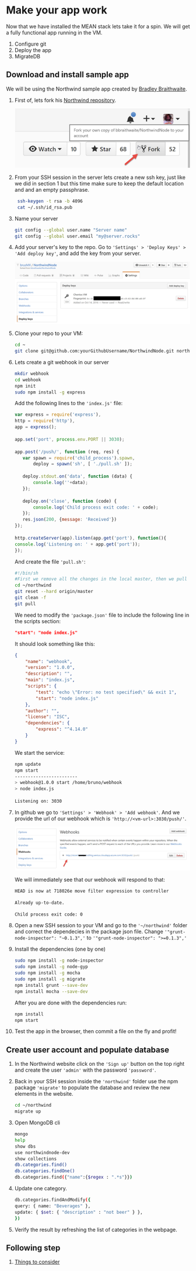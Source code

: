 # Make your app work

Now that we have installed the MEAN stack lets take it for a spin. We will get a fully functional app running in the VM.

1. Configure git
1. Deploy the app
1. MigrateDB

## Download and install sample app

We will be using the Northwind sample app created by [Bradley Braithwaite](https://github.com/bbraithwaite).

1. First of, lets fork his [Northwind repository](https://github.com/bbraithwaite/NorthwindNode).

    ![alt text][fork]

1. From your SSH session in the server lets create a new ssh key, just like we did in section 1 but this time make sure to keep the default location and and an empty passphrase. 

    ```bash
     ssh-keygen -t rsa -b 4096
     cat ~/.ssh/id_rsa.pub
     ```
1. Name your server

    ```bash
    git config --global user.name "Server name"
    git config --global user.email "my@server.rocks"
    ```

1. Add your server's key to the repo. Go to `'Settings' > 'Deploy Keys' > 'Add deploy key'`, and add the key from your server.

    ![alt text][deploy-key]

1. Clone your repo to your VM:

    ```bash
    cd ~
    git clone git@github.com:yourGithubUsername/NorthwindNode.git northwind
    ```

1. Lets create a git webhook in our server

    ```bash
    mkdir webhook
    cd webhook
    npm init
    sudo npm install -g express
    ```

     Add the following lines to the `'index.js'` file:

     ```js
     var express = require('express'),
    http = require('http'),
    app = express();

    app.set('port', process.env.PORT || 3030);

    app.post('/push/', function (req, res) {
        var spawn = require('child_process').spawn,
            deploy = spawn('sh', [ './pull.sh' ]);

        deploy.stdout.on('data', function (data) {
            console.log(''+data);
        });

        deploy.on('close', function (code) {
            console.log('Child process exit code: ' + code);
        });
        res.json(200, {message: 'Received'})
    });

    http.createServer(app).listen(app.get('port'), function(){
    console.log('Listening on: ' + app.get('port'));
    });
    ```

    And create the file `'pull.sh'`:

    ```bash
    #!/bin/sh
    #First we remove all the changes in the local master, then we pull the changes
    cd ~/northwind
    git reset --hard origin/master
    git clean -f
    git pull
    ```

    We need to modify the `'package.json'` file to include the following line in the scripts section:

    ```json
    "start": "node index.js"
    ```

    It should look something like this:

    ```json
    {
        "name": "webhook",
        "version": "1.0.0",
        "description": "",
        "main": "index.js",
        "scripts": {
            "test": "echo \"Error: no test specified\" && exit 1",
            "start": "node index.js"
        },
        "author": "",
        "license": "ISC",
        "dependencies": {
            "express": "^4.14.0"
        }
    }
    ```

    We start the service:

    ```bash
    npm update
    npm start
    ------------------------
    > webhook@1.0.0 start /home/bruno/webhook
    > node index.js

    Listening on: 3030
    ```

1. In github we go to `'Settings' > 'Webhook' > 'Add webhook'`. And we provide the url of our webhook which is `'http://<vm-url>:3030/push/'`.

    ![alt text][webhook]

    We will immediately see that our webhook will respond to that:

    ```Shell
    HEAD is now at 718026e move filter expression to controller

    Already up-to-date.

    Child process exit code: 0
     ```
1. Open a new SSH session to your VM and go to the `'~/northwind'` folder and correct the dependecies in the package json file. Change `'"grunt-node-inspector": "~0.1.3",'` to `'"grunt-node-inspector": ">=0.1.3",'`

1. Install the dependencies (one by one)

    ```bash
    sudo npm install -g node-inspector
    sudo npm install -g node-gyp
    sudo npm install -g mocha
    sudo npm install -g migrate
    npm install grunt --save-dev
    npm install mocha --save-dev
    ```

    After you are done with the dependencies run:

    ```bash
    npm install
    npm start
    ```

1. Test the app in the browser, then commit a file on the fly and profit!

## Create user account and populate database

1. In the Northwind website click on the `'Sign up'` button on the top right and create the user `'admin'` with the password `'password'`.

1. Back in your SSH session inside the `'northwind'` folder use the npm package `'migrate'` to populate the database and review the new elements in the website.

    ```bash
    cd ~/northwind
    migrate up
    ```

1. Open MongoDB cli

    ```bash
    mongo
    help
    show dbs
    use northwindnode-dev
    show collections
    db.categories.find()
    db.categories.findOne()
    db.categories.find({"name":{$regex : ".*s"}})
    ```

1. Update one category.

    ```bash
    db.categories.findAndModify({
    query: { name: "Beverages" },
    update: { $set: { "description" : "not beer" } },
    })
    ```

1. Verify the result by refreshing the list of categories in the webpage.

## Following step

1. [Things to consider](../Module3-ThingsToConsider/readme.md)

[fork]: img/fork.jpg "Fork it!"
[deploy-key]: img/deploy-key.jpg "Add the whole key"
[webhook]: img/webhook.jpg "3030 is the port"
